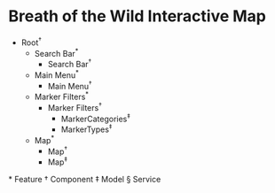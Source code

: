 # Breath of the Wild Interactive Map

* Root<sup>†</sup>
    * Search Bar<sup>*</sup>
        * Search Bar<sup>†</sup>
    * Main Menu<sup>*</sup>
        * Main Menu<sup>†</sup>
    * Marker Filters<sup>*</sup>
        * Marker Filters<sup>†</sup>
            * MarkerCategories<sup>‡</sup>
            * MarkerTypes<sup>‡</sup>
    * Map<sup>*</sup>
        * Map<sup>†</sup>
        * Map<sup>‡</sup>
        

\* Feature
† Component
‡ Model
§ Service
